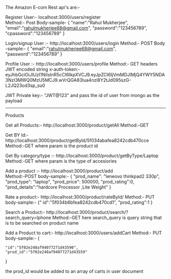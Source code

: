 The Amazon E-com Rest api's are:- 

Register User:- localhost:3000/users/register   
Method:- Post
Body-sample- 
{
	"name":"Rahul Mukherjee",
	"email":"rahulmukherjee68@gmail.com",
	"password":"123456789",
	"cpassword":"123456789"
}


Login/signup User :- http://localhost:3000/users/login 
Method:- POST
Body -sample:-
{
    "email":"rahulmukherjee68@gmail.com",
    "password":"123456789"
}

Profile User :- http://localhost:3000/users/profile 
Method:- GET
headers JWT encoded string 
x-auth-token:- eyJhbGciOiJIUzI1NiIsInR5cCI6IkpXVCJ9.eyJpZCI6IjVmMDJlMjQ4YWY5NDA3NzI3MWQ0MzU5MCJ9.wVrQGA83lua4nzl8Y2tJd095szG-L2JQ23od3sp_su0

JWT Private key:- "JWT@123" and pass the id of user from mongo as the payload 

------------------------------------------------------------------------------------

Products

Get all Products:- http://localhost:3000/product/getAll 
Method:-GET

Get BY Id:- http://localhost:3000/product/getById/5f034abafea8242cdb470cce 
Method:-GET
where param is the product id

Get By category/type :- http://localhost:3000/product/getByType/Laptop  
Method:-GET
where param is the type of accesiories

Add a product :-  http://localhost:3000/product/add  
Method:-POST
body-sample:- 
 {
      "prod_name": "leneovo thinkpad2 330p",
      "prod_type": "laptop",
      "prod_price": 500000,
      "prod_rating":0,
      "prod_details":"hardcore Processor ,Lite Weight"
}

Rate a product:- http://localhost:3000/product/rateById/ 
Method:- PUT
body-sample:- 
 {"
 id":"5f034b6bfea8242cdb470cd1",
 "prod_rating":1
}

Search a Product:- http://localhost:3000/product/search/?search_query=Iphone 
Method:-GET
here search_query is query string that is to be searched on product name

Add a Product to cart:- http://localhost:3000/users/addCart 
Method:- PUT
body-sample:- 
{

	"id":"5f02e248af94077271d43590",
	"prod_id":"5f02e248af94077271d43559"
	
}

the prod_id would be added to an array of carts in user document

